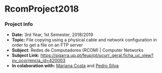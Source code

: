 # RcomProject2018

### Project Info
* **Date:** 3rd Year, 1st Semester, 2018/2019
* **Topic:** File copying using a physical cable and network configuration in order to get a file on an FTP server
* **Subject:** Redes de Computadores (RCOM) | Computer Networks
* **Subject Link:** https://sigarra.up.pt/feup/pt/ucurr_geral.ficha_uc_view?pv_ocorrencia_id=420003
* **In colaboration with:** [Mariana Costa](https://github.com/Quendrique) and [Pedro Silva](https://github.com/PedroMiguelSilva)
